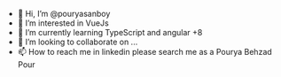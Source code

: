 - 👋 Hi, I’m @pouryasanboy
- 👀 I’m interested in VueJs
- 🌱 I’m currently learning TypeScript and angular +8
- 💞️ I’m looking to collaborate on ...
- 📫 How to reach me in linkedin please search me as a Pourya Behzad Pour

<!---
pouryasanboy/pouryasanboy is a ✨ special ✨ repository because its `README.md` (this file) appears on your GitHub profile.
You can click the Preview link to take a look at your changes.
--->
